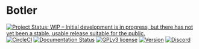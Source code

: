 # Botler

[![Project Status: WIP – Initial development is in progress, but there has not yet been a stable, usable release suitable for the public.](https://www.repostatus.org/badges/latest/wip.svg)](https://www.repostatus.org/#wip)
[![CircleCI](https://img.shields.io/circleci/build/github/Botler-Dev/Botler)](https://app.circleci.com/pipelines/github/Botler-Dev/Botler)
[![Documentation Status](https://readthedocs.org/projects/botler/badge/?version=latest)](https://botler.readthedocs.io/en/latest/?badge=latest)
[![GPLv3 license](https://img.shields.io/badge/License-GPLv3-blue.svg)](https://www.gnu.org/licenses/old-licenses/gpl-3.0.en.html)
[![Version](https://img.shields.io/github/v/release/Botler-Dev/Botler)](https://github.com/Botler-Dev/Botler/releases/latest)
[![Discord](https://discordapp.com/api/guilds/630139225869647913/widget.png)](https://discord.gg/74py7yd)
